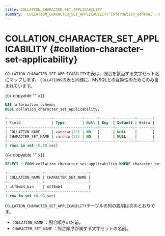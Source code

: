 ```yaml
---
title: COLLATION_CHARACTER_SET_APPLICABILITY
summary: `COLLATION_CHARACTER_SET_APPLICABILITY`information_schemaテーブルを学びます。
---
```


# COLLATION_CHARACTER_SET_APPLICABILITY {#collation-character-set-applicability}

`COLLATION_CHARACTER_SET_APPLICABILITY`の表は、照合を該当する文字セット名にマップします。 `COLLATIONS`の表と同様に、MySQLとの互換性のためにのみ含まれています。

{{< copyable "" >}}

```sql
USE information_schema;
DESC collation_character_set_applicability;
```

```sql
+--------------------+-------------+------+------+---------+-------+
| Field              | Type        | Null | Key  | Default | Extra |
+--------------------+-------------+------+------+---------+-------+
| COLLATION_NAME     | varchar(32) | NO   |      | NULL    |       |
| CHARACTER_SET_NAME | varchar(32) | NO   |      | NULL    |       |
+--------------------+-------------+------+------+---------+-------+
2 rows in set (0.00 sec)
```

{{< copyable "" >}}

```sql
SELECT * FROM collation_character_set_applicability WHERE character_set_name='utf8mb4';
```

```sql
+----------------+--------------------+
| COLLATION_NAME | CHARACTER_SET_NAME |
+----------------+--------------------+
| utf8mb4_bin    | utf8mb4            |
+----------------+--------------------+
1 row in set (0.00 sec)
```

`COLLATION_CHARACTER_SET_APPLICABILITY`テーブルの列の説明は次のとおりです。

-   `COLLATION_NAME` ：照合順序の名前。
-   `CHARACTER_SET_NAME` ：照合順序が属する文字セットの名前。
